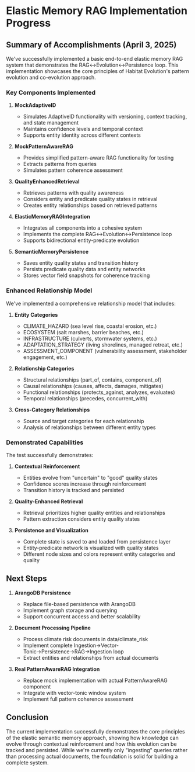 # Elastic Memory RAG Implementation Progress

## Summary of Accomplishments (April 3, 2025)

We've successfully implemented a basic end-to-end elastic memory RAG system that demonstrates the RAG↔Evolution↔Persistence loop. This implementation showcases the core principles of Habitat Evolution's pattern evolution and co-evolution approach.

### Key Components Implemented

1. **MockAdaptiveID**
   - Simulates AdaptiveID functionality with versioning, context tracking, and state management
   - Maintains confidence levels and temporal context
   - Supports entity identity across different contexts

2. **MockPatternAwareRAG**
   - Provides simplified pattern-aware RAG functionality for testing
   - Extracts patterns from queries
   - Simulates pattern coherence assessment

3. **QualityEnhancedRetrieval**
   - Retrieves patterns with quality awareness
   - Considers entity and predicate quality states in retrieval
   - Creates entity relationships based on retrieved patterns

4. **ElasticMemoryRAGIntegration**
   - Integrates all components into a cohesive system
   - Implements the complete RAG↔Evolution↔Persistence loop
   - Supports bidirectional entity-predicate evolution

5. **SemanticMemoryPersistence**
   - Saves entity quality states and transition history
   - Persists predicate quality data and entity networks
   - Stores vector field snapshots for coherence tracking

### Enhanced Relationship Model

We've implemented a comprehensive relationship model that includes:

1. **Entity Categories**
   - CLIMATE_HAZARD (sea level rise, coastal erosion, etc.)
   - ECOSYSTEM (salt marshes, barrier beaches, etc.)
   - INFRASTRUCTURE (culverts, stormwater systems, etc.)
   - ADAPTATION_STRATEGY (living shorelines, managed retreat, etc.)
   - ASSESSMENT_COMPONENT (vulnerability assessment, stakeholder engagement, etc.)

2. **Relationship Categories**
   - Structural relationships (part_of, contains, component_of)
   - Causal relationships (causes, affects, damages, mitigates)
   - Functional relationships (protects_against, analyzes, evaluates)
   - Temporal relationships (precedes, concurrent_with)

3. **Cross-Category Relationships**
   - Source and target categories for each relationship
   - Analysis of relationships between different entity types

### Demonstrated Capabilities

The test successfully demonstrates:

1. **Contextual Reinforcement**
   - Entities evolve from "uncertain" to "good" quality states
   - Confidence scores increase through reinforcement
   - Transition history is tracked and persisted

2. **Quality-Enhanced Retrieval**
   - Retrieval prioritizes higher quality entities and relationships
   - Pattern extraction considers entity quality states

3. **Persistence and Visualization**
   - Complete state is saved to and loaded from persistence layer
   - Entity-predicate network is visualized with quality states
   - Different node sizes and colors represent entity categories and quality

## Next Steps

1. **ArangoDB Persistence**
   - Replace file-based persistence with ArangoDB
   - Implement graph storage and querying
   - Support concurrent access and better scalability

2. **Document Processing Pipeline**
   - Process climate risk documents in data/climate_risk
   - Implement complete Ingestion→Vector-Tonic→Persistence→RAG→Ingestion loop
   - Extract entities and relationships from actual documents

3. **Real PatternAwareRAG Integration**
   - Replace mock implementation with actual PatternAwareRAG component
   - Integrate with vector-tonic window system
   - Implement full pattern coherence assessment

## Conclusion

The current implementation successfully demonstrates the core principles of the elastic semantic memory approach, showing how knowledge can evolve through contextual reinforcement and how this evolution can be tracked and persisted. While we're currently only "ingesting" queries rather than processing actual documents, the foundation is solid for building a complete system.
